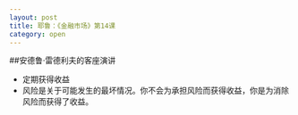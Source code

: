 ```yaml
---
layout: post
title: 耶鲁：《金融市场》第14课
category: open
---
```

##安德鲁·雷德利夫的客座演讲

* 定期获得收益  
* 风险是关于可能发生的最坏情况。你不会为承担风险而获得收益，你是为消除风险而获得了收益。
